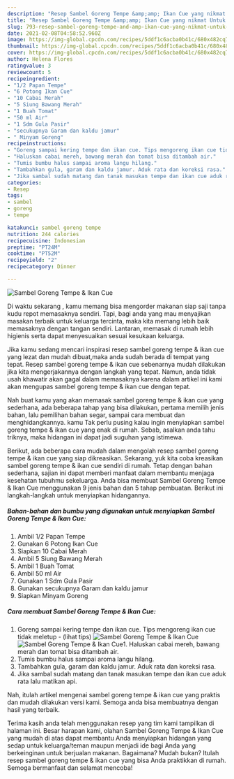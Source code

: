 ```yaml
---
description: "Resep Sambel Goreng Tempe &amp;amp; Ikan Cue yang nikmat Untuk Jualan"
title: "Resep Sambel Goreng Tempe &amp;amp; Ikan Cue yang nikmat Untuk Jualan"
slug: 793-resep-sambel-goreng-tempe-and-amp-ikan-cue-yang-nikmat-untuk-jualan
date: 2021-02-08T04:58:52.960Z
image: https://img-global.cpcdn.com/recipes/5ddf1c6acba0b41c/680x482cq70/sambel-goreng-tempe-ikan-cue-foto-resep-utama.jpg
thumbnail: https://img-global.cpcdn.com/recipes/5ddf1c6acba0b41c/680x482cq70/sambel-goreng-tempe-ikan-cue-foto-resep-utama.jpg
cover: https://img-global.cpcdn.com/recipes/5ddf1c6acba0b41c/680x482cq70/sambel-goreng-tempe-ikan-cue-foto-resep-utama.jpg
author: Helena Flores
ratingvalue: 3
reviewcount: 5
recipeingredient:
- "1/2 Papan Tempe"
- "6 Potong Ikan Cue"
- "10 Cabai Merah"
- "5 Siung Bawang Merah"
- "1 Buah Tomat"
- "50 ml Air"
- "1 Sdm Gula Pasir"
- "secukupnya Garam dan kaldu jamur"
- " Minyam Goreng"
recipeinstructions:
- "Goreng sampai kering tempe dan ikan cue. Tips mengoreng ikan cue tidak meletup           (lihat tips)"
- "Haluskan cabai mereh, bawang merah dan tomat bisa ditambah air."
- "Tumis bumbu halus sampai aroma langu hilang."
- "Tambahkan gula, garam dan kaldu jamur. Aduk rata dan koreksi rasa."
- "Jika sambal sudah matang dan tanak masukan tempe dan ikan cue aduk rata lalu matikan api."
categories:
- Resep
tags:
- sambel
- goreng
- tempe

katakunci: sambel goreng tempe 
nutrition: 244 calories
recipecuisine: Indonesian
preptime: "PT24M"
cooktime: "PT52M"
recipeyield: "2"
recipecategory: Dinner

---
```



![Sambel Goreng Tempe &amp; Ikan Cue](https://img-global.cpcdn.com/recipes/5ddf1c6acba0b41c/680x482cq70/sambel-goreng-tempe-ikan-cue-foto-resep-utama.jpg)

Di waktu  sekarang , kamu memang bisa mengorder makanan siap saji tanpa kudu repot memasaknya sendiri. Tapi, bagi anda yang mau menyajikan masakan terbaik untuk keluarga tercinta, maka kita memang lebih baik memasaknya dengan tangan sendiri. Lantaran, memasak di rumah lebih higienis serta dapat menyesuaikan sesuai kesukaan keluarga.

Jika kamu sedang mencari inspirasi resep sambel goreng tempe &amp; ikan cue yang lezat dan mudah dibuat,maka anda sudah berada di tempat yang tepat. Resep sambel goreng tempe &amp; ikan cue  sebenarnya mudah dilakukan jika kita mengerjakannya dengan langkah yang tepat. Namun, anda tidak usah khawatir akan gagal dalam memasaknya 
karena dalam artikel ini kami akan mengupas sambel goreng tempe &amp; ikan cue dengan tepat.  



Nah buat kamu yang akan memasak sambel goreng tempe &amp; ikan cue yang sederhana, ada beberapa tahap yang bisa dilakukan, pertama memilih jenis bahan, lalu pemilihan bahan segar, sampai cara membuat dan menghidangkannya. kamu Tak perlu pusing kalau ingin menyiapkan sambel goreng tempe &amp; ikan cue yang enak di rumah. Sebab, asalkan anda  tahu triknya, maka hidangan ini dapat jadi suguhan yang istimewa.

Berikut, ada beberapa cara mudah dalam mengolah resep sambel goreng tempe &amp; ikan cue yang siap dikreasikan. Sekarang, yuk kita coba kreasikan sambel goreng tempe &amp; ikan cue sendiri di rumah. Tetap dengan bahan sederhana, sajian ini dapat memberi manfaat dalam membantu menjaga kesehatan tubuhmu sekeluarga. Anda bisa membuat Sambel Goreng Tempe &amp; Ikan Cue menggunakan 9 jenis bahan dan 5 tahap pembuatan. Berikut ini langkah-langkah untuk menyiapkan hidangannya.

<!--inarticleads1-->

##### Bahan-bahan dan bumbu yang digunakan untuk menyiapkan Sambel Goreng Tempe &amp; Ikan Cue:

1. Ambil 1/2 Papan Tempe
1. Gunakan 6 Potong Ikan Cue
1. Siapkan 10 Cabai Merah
1. Ambil 5 Siung Bawang Merah
1. Ambil 1 Buah Tomat
1. Ambil 50 ml Air
1. Gunakan 1 Sdm Gula Pasir
1. Gunakan secukupnya Garam dan kaldu jamur
1. Siapkan  Minyam Goreng




<!--inarticleads2-->

##### Cara membuat Sambel Goreng Tempe &amp; Ikan Cue:

1. Goreng sampai kering tempe dan ikan cue. Tips mengoreng ikan cue tidak meletup -           (lihat tips)
<img src="https://img-global.cpcdn.com/steps/71d5d42ed0f5184c/160x128cq70/sambel-goreng-tempe-ikan-cue-langkah-memasak-1-foto.jpg" alt="Sambel Goreng Tempe &amp; Ikan Cue"><img src="https://img-global.cpcdn.com/steps/8a1590eee7151c4a/160x128cq70/sambel-goreng-tempe-ikan-cue-langkah-memasak-1-foto.jpg" alt="Sambel Goreng Tempe &amp; Ikan Cue">1. Haluskan cabai mereh, bawang merah dan tomat bisa ditambah air.
1. Tumis bumbu halus sampai aroma langu hilang.
1. Tambahkan gula, garam dan kaldu jamur. Aduk rata dan koreksi rasa.
1. Jika sambal sudah matang dan tanak masukan tempe dan ikan cue aduk rata lalu matikan api.




Nah, itulah artikel mengenai  sambel goreng tempe &amp; ikan cue  yang praktis dan mudah dilakukan versi kami. Semoga anda bisa membuatnya dengan hasil yang terbaik. 

Terima kasih anda telah menggunakan resep yang tim kami tampilkan di halaman ini. Besar harapan kami, olahan  Sambel Goreng Tempe &amp; Ikan Cue yang mudah di atas dapat membantu Anda menyiapkan hidangan yang sedap untuk keluarga/teman maupun menjadi ide bagi Anda yang berkeinginan untuk berjualan makanan. Bagaimana? Mudah bukan? Itulah resep sambel goreng tempe &amp; ikan cue yang bisa Anda praktikkan di rumah. Semoga bermanfaat dan selamat mencoba!

